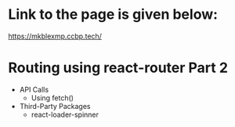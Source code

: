 # Link to the page is given below:
https://mkblexmp.ccbp.tech/

# Routing using react-router Part 2

- API Calls
  - Using fetch()
- Third-Party Packages
  - react-loader-spinner
